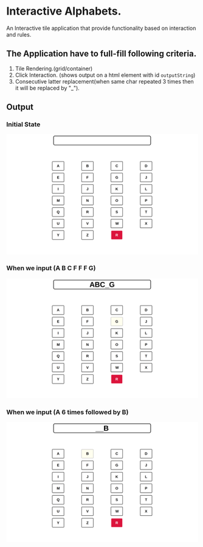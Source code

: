 # Interactive Alphabets.

An Interactive tile application that provide functionality based on interaction and rules.

## The Application have to full-fill following criteria.

1. Tile Rendering.(grid/container)
2. Click Interaction. (shows output on a html element with id `outputString`)
3. Consecutive latter replacement(when same char repeated 3 times then it will be replaced by "_").

## Output

### Initial State
![](public/init.png)
### When we input (A B C F F F G)
![](public/output1.png)
### When we input (A 6 times followed by B)
![](./public/output2.png)
